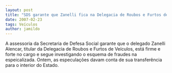 ```yaml
---
layout: post
title: "SDS garante que Zanelli fica na Delegacia de Roubos e Furtos de Veículos"
date: 2007-02-23
tags: Veículos
author: jamildo
---
```

A assessoria da Secretaria de Defesa Social garante que o delegado Zanelli Alencar, titular da Delegacia de Roubos e Furtos de Ve&iacute;culos, est&aacute; firme e forte no cargo e segue investigando o esquema de fraudes na espeicalizada. Ontem, as especula&ccedil;&otilde;es davam conta de sua transfer&ecirc;ncia para o interior do Estado.